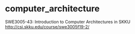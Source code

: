 # computer_architecture
SWE3005-43: Introduction to Computer Architectures in SKKU
http://csi.skku.edu/course/swe3005f19-2/
